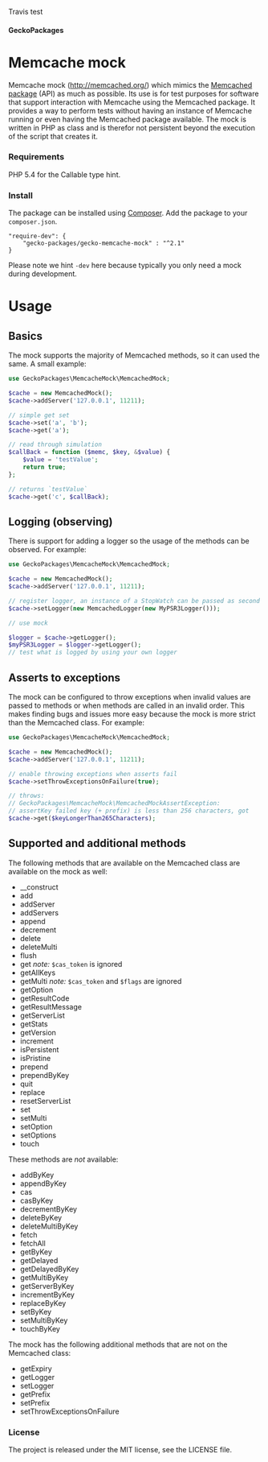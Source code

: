 Travis test

#### GeckoPackages

# Memcache mock

Memcache mock (http://memcached.org/) which mimics the [Memcached package](http://php.net/manual/en/book.memcached.php) (API) as much as possible.
Its use is for test purposes for software that support interaction with Memcache using the Memcached package.
It provides a way to perform tests without having an instance of Memcache running or even having the Memcached package available.
The mock is written in PHP as class and is therefor not persistent beyond the execution of the script that creates it.

### Requirements

PHP 5.4 for the Callable type hint.

### Install

The package can be installed using [Composer](https://getcomposer.org/).
Add the package to your `composer.json`.

```
"require-dev": {
    "gecko-packages/gecko-memcache-mock" : "^2.1"
}
```

Please note we hint `-dev` here because typically you only need a mock during development.

# Usage

## Basics

The mock supports the majority of Memcached methods, so it can used the same.
A small example:

```php
use GeckoPackages\MemcacheMock\MemcachedMock;

$cache = new MemcachedMock();
$cache->addServer('127.0.0.1', 11211);

// simple get set
$cache->set('a', 'b');
$cache->get('a');

// read through simulation
$callBack = function ($memc, $key, &$value) {
    $value = 'testValue';
    return true;
};

// returns `testValue`
$cache->get('c', $callBack);
```

## Logging (observing)

There is support for adding a logger so the usage of the methods can be observed.
For example:

```php
use GeckoPackages\MemcacheMock\MemcachedMock;

$cache = new MemcachedMock();
$cache->addServer('127.0.0.1', 11211);

// register logger, an instance of a StopWatch can be passed as second argument
$cache->setLogger(new MemcachedLogger(new MyPSR3Logger()));

// use mock

$logger = $cache->getLogger();
$myPSR3Logger = $logger->getLogger();
// test what is logged by using your own logger
```

## Asserts to exceptions

The mock can be configured to throw exceptions when invalid values are passed to methods or
when methods are called in an invalid order.
This makes finding bugs and issues more easy because the mock is more strict than the Memcached class.
For example:

```php
use GeckoPackages\MemcacheMock\MemcachedMock;

$cache = new MemcachedMock();
$cache->addServer('127.0.0.1', 11211);

// enable throwing exceptions when asserts fail
$cache->setThrowExceptionsOnFailure(true);

// throws:
// GeckoPackages\MemcacheMock\MemcachedMockAssertException:
// assertKey failed key (+ prefix) is less than 256 characters, got
$cache->get($keyLongerThan265Characters);

```

## Supported and additional methods

The following methods that are available on the Memcached class are available on the mock as well:
* __construct
* add
* addServer
* addServers
* append
* decrement
* delete
* deleteMulti
* flush
* get *note:* `$cas_token` is ignored
* getAllKeys
* getMulti *note:* `$cas_token` and `$flags` are ignored
* getOption
* getResultCode
* getResultMessage
* getServerList
* getStats
* getVersion
* increment
* isPersistent
* isPristine
* prepend
* prependByKey
* quit
* replace
* resetServerList
* set
* setMulti
* setOption
* setOptions
* touch

These methods are _not_ available:
* addByKey
* appendByKey
* cas
* casByKey
* decrementByKey
* deleteByKey
* deleteMultiByKey
* fetch
* fetchAll
* getByKey
* getDelayed
* getDelayedByKey
* getMultiByKey
* getServerByKey
* incrementByKey
* replaceByKey
* setByKey
* setMultiByKey
* touchByKey

The mock has the following additional methods that are not on the Memcached class:
* getExpiry
* getLogger
* setLogger
* getPrefix
* setPrefix
* setThrowExceptionsOnFailure

### License

The project is released under the MIT license, see the LICENSE file.
